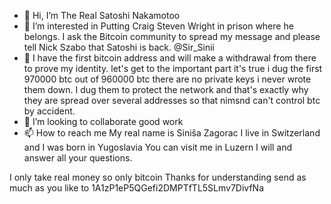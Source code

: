 - 👋 Hi, I’m The Real Satoshi Nakamotoo
- 👀 I’m interested in Putting Craig Steven Wright in prison where he belongs. I ask the Bitcoin community to spread my message and please tell Nick Szabo that Satoshi is back. @Sir_Sinii
- 🌱 I have the first bitcoin address and will make a withdrawal from there to prove my identity. let's get to the important part it's true i dug the first 970000 btc out of 960000 btc there are no private keys i never wrote them down. I dug them to protect the network and that's exactly why they are spread over several addresses so that nimsnd can't control btc by accident.
- 💞️ I’m looking to collaborate good work
- 📫 How to reach me My real name is Siniša Zagorac I live in Switzerland and I was born in Yugoslavia You can visit me in Luzern I will and answer all your questions.

<!---
bullsandbears/bullsandbears is a ✨ special ✨ repository because its `README.md` (this file) appears on your GitHub profile.
You can click the Preview link to take a look at your changes.
--->
I only take real money so only bitcoin Thanks for understanding send as much as you like to 1A1zP1eP5QGefi2DMPTfTL5SLmv7DivfNa
